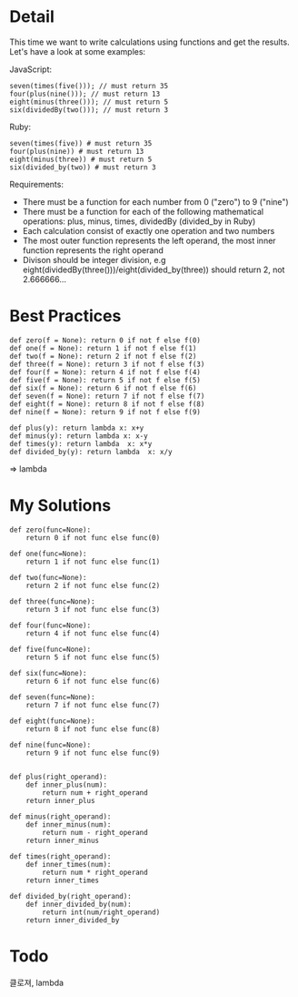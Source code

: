 # Detail
This time we want to write calculations using functions and get the results. Let's have a look at some examples:

JavaScript:

```
seven(times(five())); // must return 35
four(plus(nine())); // must return 13
eight(minus(three())); // must return 5
six(dividedBy(two())); // must return 3
```
Ruby:

```
seven(times(five)) # must return 35
four(plus(nine)) # must return 13
eight(minus(three)) # must return 5
six(divided_by(two)) # must return 3
```
Requirements:

* There must be a function for each number from 0 ("zero") to 9 ("nine")
* There must be a function for each of the following mathematical operations: plus, minus, times, dividedBy (divided_by in Ruby)
* Each calculation consist of exactly one operation and two numbers
* The most outer function represents the left operand, the most inner function represents the right operand
* Divison should be integer division, e.g eight(dividedBy(three()))/eight(divided_by(three)) should return 2, not 2.666666...


# Best Practices
```
def zero(f = None): return 0 if not f else f(0)
def one(f = None): return 1 if not f else f(1)
def two(f = None): return 2 if not f else f(2)
def three(f = None): return 3 if not f else f(3)
def four(f = None): return 4 if not f else f(4)
def five(f = None): return 5 if not f else f(5)
def six(f = None): return 6 if not f else f(6)
def seven(f = None): return 7 if not f else f(7)
def eight(f = None): return 8 if not f else f(8)
def nine(f = None): return 9 if not f else f(9)

def plus(y): return lambda x: x+y
def minus(y): return lambda x: x-y
def times(y): return lambda  x: x*y
def divided_by(y): return lambda  x: x/y
```

=> lambda

# My Solutions
```
def zero(func=None):
    return 0 if not func else func(0)
    
def one(func=None):
    return 1 if not func else func(1)

def two(func=None):
    return 2 if not func else func(2)        

def three(func=None):
    return 3 if not func else func(3)
    
def four(func=None):
    return 4 if not func else func(4)
    
def five(func=None):
    return 5 if not func else func(5)
    
def six(func=None):
    return 6 if not func else func(6)

def seven(func=None): 
    return 7 if not func else func(7)

def eight(func=None): 
    return 8 if not func else func(8)

def nine(func=None): 
    return 9 if not func else func(9)
    

def plus(right_operand): 
    def inner_plus(num):
        return num + right_operand
    return inner_plus
    
def minus(right_operand): 
    def inner_minus(num):
        return num - right_operand
    return inner_minus
    
def times(right_operand): 
    def inner_times(num):
        return num * right_operand
    return inner_times
  
def divided_by(right_operand): 
    def inner_divided_by(num):
        return int(num/right_operand)
    return inner_divided_by
```

# Todo
클로져, lambda
